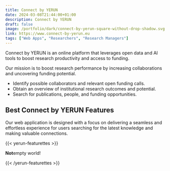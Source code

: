 ```yaml
---
title: Connect by YERUN
date: 2024-03-08T21:44:00+01:00
description: Connect by YERUN
draft: false
image: /portfolio/dark/connect-by-yerun-square-without-drop-shadow.svg
link: https://www.connect-by-yerun.eu
tags: ["Web Apps", "Researchers", "Research Managers"]
---
```


Connect by YERUN is an online platform that leverages open data and AI tools to boost research productivity and access to funding.

Our mission is to boost research performance by increasing collaborations and uncovering funding potential.

- Identify possible collaborators and relevant open funding calls.
- Obtain an overview of institutional research outcomes and potential.
- Search for publications, people, and funding opportunities.

## Best Connect by YERUN Features

Our web application is designed with a focus on delivering a seamless and effortless experience for users searching for the latest knowledge and making valuable connections.

<!-- Connect by YERUN curates over 6000 past and future EU calls for funding, 800,000 publications from over 30,000 researchers in a single searchable relational database.
It uses different AI techniques to synthesise information as well compare and match profiles and interests.
The database is updated both regularly and on demand. -->

{{< yerun-featurettes >}}<p> <strong>Not</strong>empty world!</p>{{< /yerun-featurettes >}}
